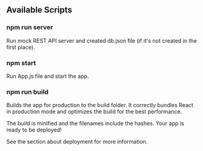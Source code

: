 ## Available Scripts

### npm run server

Run mock REST API server and created db.json file (if it's not created in the first place).

### npm start

Run App.js file and start the app.

### npm run build

Builds the app for production to the build folder.
It correctly bundles React in production mode and optimizes the build for the best performance.

The build is minified and the filenames include the hashes.
Your app is ready to be deployed!

See the section about deployment for more information.
